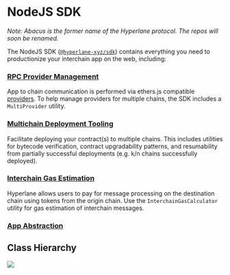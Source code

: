 # NodeJS SDK

_Note: Abacus is the former name of the Hyperlane protocol. The repos will soon be renamed._

The NodeJS SDK ([`@hyperlane-xyz/sdk`](https://www.npmjs.com/package/@hyperlane-xyz/sdk)) contains everything you need to productionize your interchain app on the web, including:

### [RPC Provider Management](multiprovider.md)

App to chain communication is performed via ethers.js compatible [providers](https://docs.ethers.io/v5/api/providers/). To help manage providers for multiple chains, the SDK includes a `MultiProvider` utility.

### [Multichain Deployment Tooling](deploying-contracts.md)

Facilitate deploying your contract(s) to multiple chains. This includes utilities for bytecode verification, contract upgradability patterns, and resumability from partially successful deployments (e.g. k/n chains successfully deployed).

### [Interchain Gas Estimation](./#gas-estimation-and-payment)

Hyperlane allows users to pay for message processing on the destination chain using tokens from the origin chain. Use the `InterchainGasCalculator` utility for gas estimation of interchain messages.

### [App Abstraction](contract-interaction.md)

## Class Hierarchy

![](<../../../.gitbook/assets/Abacus Application SDK Diagram v2.png>)
